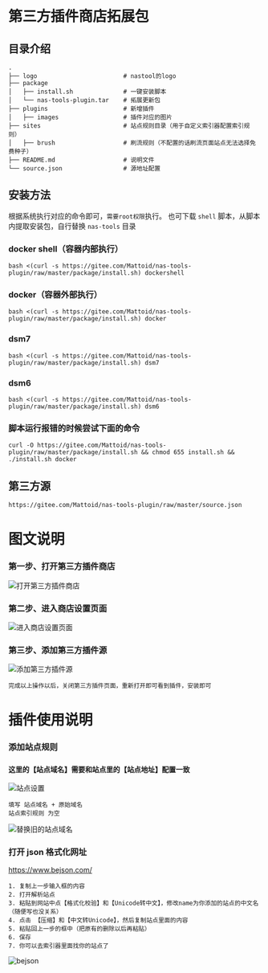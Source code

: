 # 第三方插件商店拓展包


## 目录介绍
~~~
.
├── logo                        # nastool的logo
├── package
│   ├── install.sh              # 一键安装脚本
│   └── nas-tools-plugin.tar    # 拓展更新包
├── plugins                     # 新增插件
│   ├── images                  # 插件对应的图片
├── sites                       # 站点规则目录（用于自定义索引器配置索引规则）
│   ├── brush                   # 刷流规则（不配置的话刷流页面站点无法选择免费种子）  
├── README.md                   # 说明文件
└── source.json                 # 源地址配置

~~~

## 安装方法

根据系统执行对应的命令即可，`需要root权限`执行。
也可下载 `shell` 脚本，从脚本内提取安装包，自行替换 `nas-tools` 目录

### docker shell（容器内部执行）
~~~shell
bash <(curl -s https://gitee.com/Mattoid/nas-tools-plugin/raw/master/package/install.sh) dockershell
~~~

### docker（容器外部执行）
~~~shell
bash <(curl -s https://gitee.com/Mattoid/nas-tools-plugin/raw/master/package/install.sh) docker
~~~

### dsm7
~~~shell
bash <(curl -s https://gitee.com/Mattoid/nas-tools-plugin/raw/master/package/install.sh) dsm7
~~~

### dsm6
~~~shell
bash <(curl -s https://gitee.com/Mattoid/nas-tools-plugin/raw/master/package/install.sh) dsm6
~~~

### 脚本运行报错的时候尝试下面的命令
~~~
curl -O https://gitee.com/Mattoid/nas-tools-plugin/raw/master/package/install.sh && chmod 655 install.sh && ./install.sh docker
~~~

## 第三方源
~~~
https://gitee.com/Mattoid/nas-tools-plugin/raw/master/source.json
~~~

# 图文说明

### 第一步、打开第三方插件商店
![打开第三方插件商店](https://gitee.com/Mattoid/nas-tools-plugin/raw/master/images/1.png)

### 第二步、进入商店设置页面
![进入商店设置页面](https://gitee.com/Mattoid/nas-tools-plugin/raw/master/images/2.png)

### 第三步、添加第三方插件源
![添加第三方插件源](https://gitee.com/Mattoid/nas-tools-plugin/raw/master/images/3.png)

```
完成以上操作以后，关闭第三方插件页面，重新打开即可看到插件，安装即可
```

# 插件使用说明

### 添加站点规则
### `这里的【站点域名】需要和站点里的【站点地址】配置一致`
![站点设置](https://gitee.com/Mattoid/nas-tools-plugin/raw/master/images/site.png)
```
填写 站点域名 + 原始域名
站点索引规则 为空
```
![替换旧的站点域名](https://gitee.com/Mattoid/nas-tools-plugin/raw/master/images/indexer.png)

### 打开 json 格式化网址
<https://www.bejson.com/>
~~~
1. 复制上一步输入框的内容
2. 打开解析站点
3. 粘贴到网站中点【格式化校验】和【Unicode转中文】，修改name为你添加的站点的中文名（随便写也没关系）
4. 点击 【压缩】和【中文转Unicode】，然后复制站点里面的内容
5. 粘贴回上一步的框中（把原有的删除以后再粘贴）
6. 保存
7. 你可以去索引器里面找你的站点了
~~~
![bejson](https://gitee.com/Mattoid/nas-tools-plugin/raw/master/images/bejson.png)
